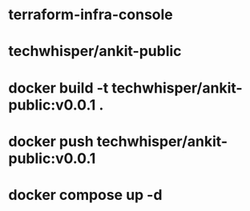# terraform-infra-console

# techwhisper/ankit-public

# docker build -t techwhisper/ankit-public:v0.0.1 .

# docker push techwhisper/ankit-public:v0.0.1

# docker compose up -d

